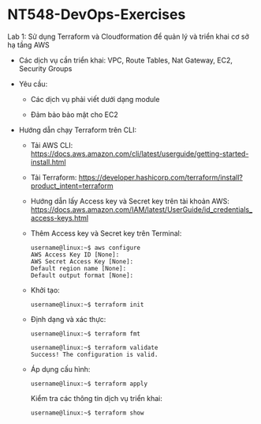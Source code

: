 # NT548-DevOps-Exercises
Lab 1: Sử dụng Terraform và Cloudformation để quản lý và triển khai cơ sở hạ tầng AWS

+ Các dịch vụ cần triển khai: VPC, Route Tables, Nat Gateway, EC2, Security Groups
      
+ Yêu cầu:
      
  + Các dịch vụ phải viết dưới dạng module
        
  +  Đảm bảo bảo mật cho EC2

+ Hướng dẫn chạy Terraform trên CLI: 

  + Tải AWS CLI: https://docs.aws.amazon.com/cli/latest/userguide/getting-started-install.html

  + Tải Terraform: https://developer.hashicorp.com/terraform/install?product_intent=terraform

  + Hướng dẫn lấy Access key và Secret key trên tài khoản AWS: https://docs.aws.amazon.com/IAM/latest/UserGuide/id_credentials_access-keys.html

  + Thêm Access key và Secret key trên Terminal:
      ```console
      username@linux:~$ aws configure 
      AWS Access Key ID [None]:
      AWS Secret Access Key [None]:
      Default region name [None]:
      Default output format [None]:  
      ```

  + Khởi tạo:

      ```console
      username@linux:~$ terraform init
      ```
  + Định dạng và xác thực:

      ```console
      username@linux:~$ terraform fmt
      ```

      ```console
      username@linux:~$ terraform validate
      Success! The configuration is valid.
      ```

  + Áp dụng cấu hình:

      ```console
      username@linux:~$ terraform apply
      ```
      Kiểm tra các thông tin dịch vụ triển khai:

      ```console
      username@linux:~$ terraform show
      ```


